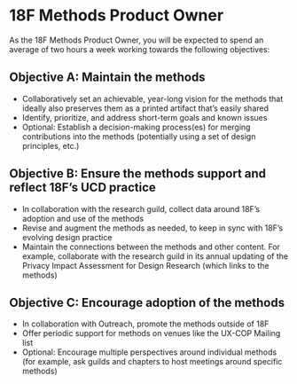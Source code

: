 # 18F Methods Product Owner

As the 18F Methods Product Owner, you will be expected to spend an average of two hours a week working towards the following objectives:

## Objective A: Maintain the methods

- Collaboratively set an achievable, year-long vision for the methods that ideally also preserves them as a printed artifact that’s easily shared
- Identify, prioritize, and address short-term goals and known issues
- Optional: Establish a decision-making process(es) for merging contributions into the methods (potentially using a set of design principles, etc.)

## Objective B: Ensure the methods support and reflect 18F’s UCD practice

- In collaboration with the research guild, collect data around 18F’s adoption and use of the methods
- Revise and augment the methods as needed, to keep in sync with 18F’s evolving design practice
- Maintain the connections between the methods and other content. For example, collaborate with the research guild in its annual updating of the Privacy Impact Assessment for Design Research (which links to the methods)

## Objective C: Encourage adoption of the methods

- In collaboration with Outreach, promote the methods outside of 18F
- Offer periodic support for methods on venues like the UX-COP Mailing list
- Optional: Encourage multiple perspectives around individual methods (for example, ask guilds and chapters to host meetings around specific methods)
